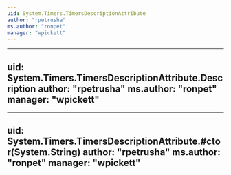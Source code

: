 ```yaml
---
uid: System.Timers.TimersDescriptionAttribute
author: "rpetrusha"
ms.author: "ronpet"
manager: "wpickett"
---
```


---
uid: System.Timers.TimersDescriptionAttribute.Description
author: "rpetrusha"
ms.author: "ronpet"
manager: "wpickett"
---

---
uid: System.Timers.TimersDescriptionAttribute.#ctor(System.String)
author: "rpetrusha"
ms.author: "ronpet"
manager: "wpickett"
---
